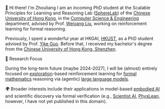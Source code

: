 👋 Hi there! I'm Zhouliang
I am an incoming PhD student at the Scalable Principles for Learning and Reasoning Lab ([SphereLab](https://spherelab.ai/)) of the [Chinese University of Hong Kong](https://www.cuhk.edu.hk/), in the [Computer Science & Engineering](https://www.cse.cuhk.edu.hk/) department, advised by Prof. [Weiyang Liu](https://wyliu.com/), working on reinforcement learning for formal reasoning. 

Previously, I spent a wonderful year at HKGAI, [HKUST](https://hkust.edu.hk/), as a PhD student advised by Prof. [Yike Guo](https://facultyprofiles.hkust.edu.hk/profiles.php?profile=yike-guo-yikeguo). Before that, I received my bachelor's degree from the [Chinese University of Hong Kong, Shenzhen](https://www.cuhk.edu.cn/en).

🎯 Research Focus

During the long-term future (maybe 2024-2027), I will be (almost) entirely focused on [exploration](https://arxiv.org/pdf/2502.04728)-based reinforcement learning for [formal mathematics](https://arxiv.org/pdf/2505.02735) reasoning via (agentic) [large language models](https://arxiv.org/abs/2405.19327).

🌍 Broader interests include their applications in model-based [embodied AI](https://arxiv.org/pdf/2405.06964) and scientific discovery via formal verification (e.g., [Scientist AI](https://arxiv.org/abs/2502.15657), [PhysLean](https://github.com/HEPLean/PhysLean), however, I have not yet published in this domain). 

